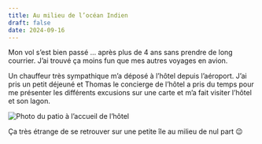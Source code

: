 ```yaml
---
title: Au milieu de l’océan Indien
draft: false
date: 2024-09-16
---
```

Mon vol s’est bien passé … après plus de 4 ans sans prendre de long courrier. J’ai trouvé ça moins fun que mes autres voyages en avion.

Un chauffeur très sympathique m’a déposé à l’hôtel depuis l’aéroport. J’ai pris un petit déjeuné et Thomas le concierge de l’hôtel a pris du temps pour me présenter les différents excusions sur une carte et m’a fait visiter l’hôtel et son lagon.

![Photo du patio à l’accueil de l’hôtel](/img/img_2554.jpeg "Photo du patio à l’accueil de l’hôtel")

Ça très étrange de se retrouver sur une petite île au milieu de nul part 😉
